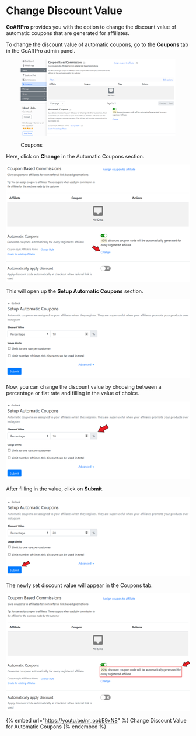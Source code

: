 # Change Discount Value

**GoAffPro** provides you with the option to change the discount value of automatic coupons that are generated for affiliates.

To change the discount value of automatic coupons, go to the **Coupons** tab in the GoAffPro admin panel.&#x20;

<figure><img src="../../../.gitbook/assets/image (3455).png" alt=""><figcaption><p>Coupons</p></figcaption></figure>

Here, click on **Change** in the Automatic Coupons section.

![Click on Change](<../../../.gitbook/assets/Annotation 2020-01-27 170705 (1).png>)

This will open up the **Setup Automatic Coupons** section.

![Setup Automatic Coupons](<../../../.gitbook/assets/Annotation 2020-01-27 171008 (2).png>)

Now, you can change the discount value by choosing between a percentage or flat rate and filling in the value of choice.

![Choose between a percentage or flat rate and fill in the value ](<../../../.gitbook/assets/Annotation 2020-01-27 171008 (1).png>)

After filling in the value, click on **Submit**.

![Click on Submit](<../../../.gitbook/assets/Annotation 2020-01-27 171236.png>)

The newly set discount value will appear in the Coupons tab.

![](<../../../.gitbook/assets/Annotation 2020-01-27 171725.png>)

{% embed url="https://youtu.be/nr_oobE9xN8" %}
Change Discount Value for Automatic Coupons
{% endembed %}
